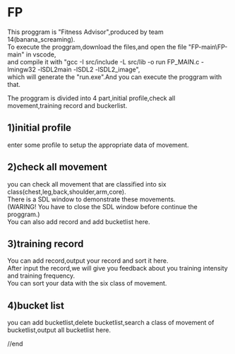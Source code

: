 # FP

This proggram is "Fitness Advisor",produced by team 14(banana_screaming).  
To execute the proggram,download the files,and open the file "FP-main\FP-main" in vscode,  
and compile it with "gcc -I src/include -L src/lib -o run FP_MAIN.c -lmingw32 -lSDL2main -lSDL2 -lSDL2_image",  
which will generate the "run.exe".And you can execute the proggram with that.  

The proggram is divided into 4 part,initial profile,check all movement,training record and buckerlist.  
  
## 1)initial profile  
enter some profile to setup the appropriate data of movement.  

## 2)check all movement  
you can check all movement that are classified into six class(chest,leg,back,shoulder,arm,core).  
There is a SDL window to demonstrate these movements.  
(WARING! You have to close the SDL window before continue the proggram.)  
You can also add record and add bucketlist here.

## 3)training record  
You can add record,output your record and sort it here.  
After input the record,we will give you feedback about you training intensity and training frequency.  
You can sort your data with the six class of movement.  

## 4)bucket list
you can add bucketlist,delete bucketlist,search a class of movement of bucketlist,output all bucketlist here.  

//end



